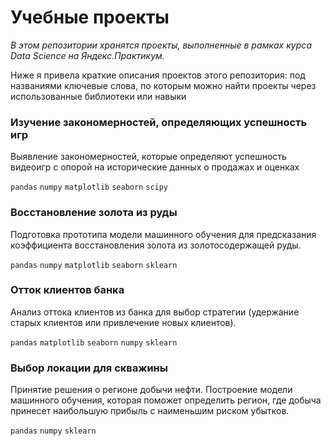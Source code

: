 # Учебные проекты

*В этом репозитории хранятся проекты, выполненные в рамках курса Data Science на Яндекс.Практикум.* 

Ниже я привела краткие описания проектов этого репозитория: под названиями ключевые слова, по которым можно найти проекты через использованные библиотеки или навыки

### Изучение закономерностей, определяющих успешность игр

Выявление закономерностей, которые определяют успешность видеоигр с опорой на исторические данных о продажах и оценках

`pandas` `numpy`  `matplotlib`  `seaborn` `scipy`

### Восстановление золота из руды

Подготовка прототипа модели машинного обучения для предсказания коэффициента восстановления золота из золотосодержащей руды.

`pandas` `numpy` `matplotlib` `seaborn` `sklearn`

### Отток клиентов банка

Анализ оттока клиентов из банка для выбор стратегии (удержание старых клиентов или привлечение новых клиентов).

`pandas` `matplotlib` `seaborn` `numpy` `sklearn`

### Выбор локации для скважины

Принятие решения о регионе добычи нефти. Построение модели машинного обучения, которая поможет определить регион, где добыча принесет наибольшую прибыль с наименьшим риском убытков.

`pandas` `numpy` `sklearn`
